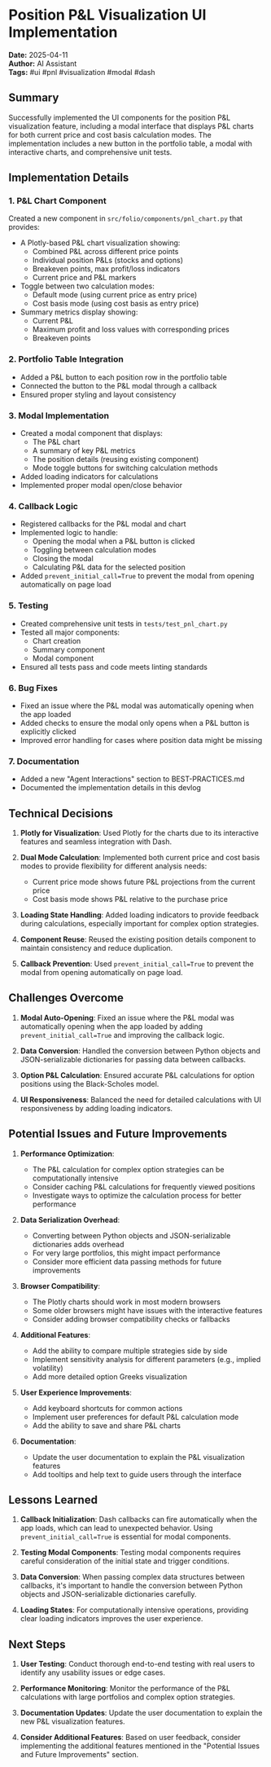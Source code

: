 # Position P&L Visualization UI Implementation

**Date:** 2025-04-11  
**Author:** AI Assistant  
**Tags:** #ui #pnl #visualization #modal #dash

## Summary

Successfully implemented the UI components for the position P&L visualization feature, including a modal interface that displays P&L charts for both current price and cost basis calculation modes. The implementation includes a new button in the portfolio table, a modal with interactive charts, and comprehensive unit tests.

## Implementation Details

### 1. P&L Chart Component

Created a new component in `src/folio/components/pnl_chart.py` that provides:

- A Plotly-based P&L chart visualization showing:
  - Combined P&L across different price points
  - Individual position P&Ls (stocks and options)
  - Breakeven points, max profit/loss indicators
  - Current price and P&L markers
- Toggle between two calculation modes:
  - Default mode (using current price as entry price)
  - Cost basis mode (using cost basis as entry price)
- Summary metrics display showing:
  - Current P&L
  - Maximum profit and loss values with corresponding prices
  - Breakeven points

### 2. Portfolio Table Integration

- Added a P&L button to each position row in the portfolio table
- Connected the button to the P&L modal through a callback
- Ensured proper styling and layout consistency

### 3. Modal Implementation

- Created a modal component that displays:
  - The P&L chart
  - A summary of key P&L metrics
  - The position details (reusing existing component)
  - Mode toggle buttons for switching calculation methods
- Added loading indicators for calculations
- Implemented proper modal open/close behavior

### 4. Callback Logic

- Registered callbacks for the P&L modal and chart
- Implemented logic to handle:
  - Opening the modal when a P&L button is clicked
  - Toggling between calculation modes
  - Closing the modal
  - Calculating P&L data for the selected position
- Added `prevent_initial_call=True` to prevent the modal from opening automatically on page load

### 5. Testing

- Created comprehensive unit tests in `tests/test_pnl_chart.py`
- Tested all major components:
  - Chart creation
  - Summary component
  - Modal component
- Ensured all tests pass and code meets linting standards

### 6. Bug Fixes

- Fixed an issue where the P&L modal was automatically opening when the app loaded
- Added checks to ensure the modal only opens when a P&L button is explicitly clicked
- Improved error handling for cases where position data might be missing

### 7. Documentation

- Added a new "Agent Interactions" section to BEST-PRACTICES.md
- Documented the implementation details in this devlog

## Technical Decisions

1. **Plotly for Visualization**: Used Plotly for the charts due to its interactive features and seamless integration with Dash.

2. **Dual Mode Calculation**: Implemented both current price and cost basis modes to provide flexibility for different analysis needs:
   - Current price mode shows future P&L projections from the current price
   - Cost basis mode shows P&L relative to the purchase price

3. **Loading State Handling**: Added loading indicators to provide feedback during calculations, especially important for complex option strategies.

4. **Component Reuse**: Reused the existing position details component to maintain consistency and reduce duplication.

5. **Callback Prevention**: Used `prevent_initial_call=True` to prevent the modal from opening automatically on page load.

## Challenges Overcome

1. **Modal Auto-Opening**: Fixed an issue where the P&L modal was automatically opening when the app loaded by adding `prevent_initial_call=True` and improving the callback logic.

2. **Data Conversion**: Handled the conversion between Python objects and JSON-serializable dictionaries for passing data between callbacks.

3. **Option P&L Calculation**: Ensured accurate P&L calculations for option positions using the Black-Scholes model.

4. **UI Responsiveness**: Balanced the need for detailed calculations with UI responsiveness by adding loading indicators.

## Potential Issues and Future Improvements

1. **Performance Optimization**:
   - The P&L calculation for complex option strategies can be computationally intensive
   - Consider caching P&L calculations for frequently viewed positions
   - Investigate ways to optimize the calculation process for better performance

2. **Data Serialization Overhead**:
   - Converting between Python objects and JSON-serializable dictionaries adds overhead
   - For very large portfolios, this might impact performance
   - Consider more efficient data passing methods for future improvements

3. **Browser Compatibility**:
   - The Plotly charts should work in most modern browsers
   - Some older browsers might have issues with the interactive features
   - Consider adding browser compatibility checks or fallbacks

4. **Additional Features**:
   - Add the ability to compare multiple strategies side by side
   - Implement sensitivity analysis for different parameters (e.g., implied volatility)
   - Add more detailed option Greeks visualization

5. **User Experience Improvements**:
   - Add keyboard shortcuts for common actions
   - Implement user preferences for default P&L calculation mode
   - Add the ability to save and share P&L charts

6. **Documentation**:
   - Update the user documentation to explain the P&L visualization features
   - Add tooltips and help text to guide users through the interface

## Lessons Learned

1. **Callback Initialization**: Dash callbacks can fire automatically when the app loads, which can lead to unexpected behavior. Using `prevent_initial_call=True` is essential for modal components.

2. **Testing Modal Components**: Testing modal components requires careful consideration of the initial state and trigger conditions.

3. **Data Conversion**: When passing complex data structures between callbacks, it's important to handle the conversion between Python objects and JSON-serializable dictionaries carefully.

4. **Loading States**: For computationally intensive operations, providing clear loading indicators improves the user experience.

## Next Steps

1. **User Testing**: Conduct thorough end-to-end testing with real users to identify any usability issues or edge cases.

2. **Performance Monitoring**: Monitor the performance of the P&L calculations with large portfolios and complex option strategies.

3. **Documentation Updates**: Update the user documentation to explain the new P&L visualization features.

4. **Consider Additional Features**: Based on user feedback, consider implementing the additional features mentioned in the "Potential Issues and Future Improvements" section.
